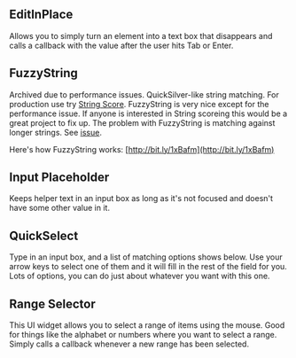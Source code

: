## EditInPlace
Allows you to simply turn an element into a text box that disappears and calls a callback with the value after the user hits Tab or Enter.
## FuzzyString
Archived due to performance issues. QuickSilver-like string matching. For 
production use try [String Score](https://github.com/joshaven/string_score/blob/master/string_score.min.js).
FuzzyString is very nice except for the performance issue.  If anyone is interested in String scoreing 
this would be a great project to fix up.  The problem with FuzzyString is matching against longer strings. 
See [issue](https://github.com/dcparker/jquery_plugins/issues#issue/12).

Here's how FuzzyString works: [http://bit.ly/1xBafm](http://bit.ly/1xBafm)

## Input Placeholder
Keeps helper text in an input box as long as it's not focused and doesn't have some other value in it.
## QuickSelect
Type in an input box, and a list of matching options shows below. Use your arrow keys to select one of them and it will fill in the rest of the field for you. Lots of options, you can do just about whatever you want with this one.
## Range Selector
This UI widget allows you to select a range of items using the mouse. Good for things like the alphabet or numbers where you want to select a range. Simply calls a callback whenever a new range has been selected.

